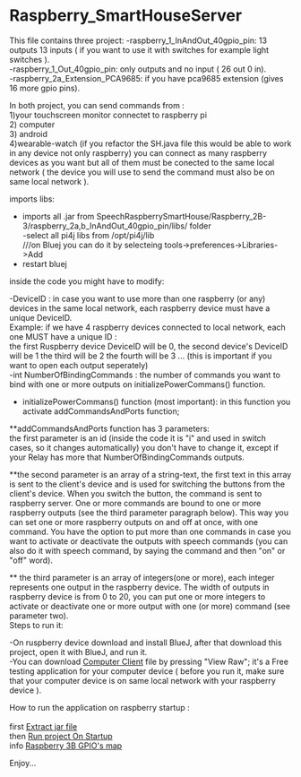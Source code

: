 # Raspberry_SmartHouseServer


This file contains three project:
-raspberry_1_InAndOut_40gpio_pin: 13 outputs 13 inputs ( if you want to use it with switches for example light switches ).<br>
-raspberry_1_Out_40gpio_pin: only outputs and no input ( 26 out 0 in).<br>
-raspberry_2a_Extension_PCA9685: if you have pca9685 extension (gives 16 more gpio pins).<br>


In both project, you can send commands from : <br>
1)your touchscreen monitor connectet to raspberry pi<br>
2) computer<br>
3) android<br>
4)wearable-watch
(if you refactor the SH.java file this would be able to work in any device not only raspberry) you can connect as many raspberry devices as you want but all of them must be conected to the same local network ( the device you will use to send the command must also be on same local network ).


imports libs:<br>

- imports all .jar from SpeechRaspberrySmartHouse/Raspberry_2B-3/raspberry_2a,b_InAndOut_40gpio_pin/libs/
 folder <br>
 -select all pi4j libs from /opt/pi4j/lib<br>
 ///on Bluej you can do it by selecteing tools->preferences->Libraries->Add<br>
- restart bluej<br>

inside the code you might have to modify:<br>


-DeviceID : in case you want to use more than one raspberry (or any) devices in the same local network, each raspberry device must have a unique DeviceID. <br>
Example: if we have 4 raspberry devices connected to local network, each one MUST have a unique ID :<br>
         the first Ruspberry device DeviceID will be 0, the second device's DeviceID will be 1
         the third will be 2 the fourth will be 3 ...    (this is important if you want to open each output seperately)<br>
-int NumberOfBindingCommands : the number of commands you want to bind with one or more outputs on initializePowerCommans() function.
- initializePowerCommans() function (most important): in this function you activate addCommandsAndPorts function;<br>

**addCommandsAndPorts function has 3 parameters: <br>
the first parameter is an id (inside the code it is "i" and used in switch cases, so it changes automatically) you don't have to change it, except if your Relay has more that NumberOfBindingCommands outputs.<br>

**the second parameter is an array of a string-text, the first text in this array is sent to the client's device and is used for switching the buttons from the client's device. When you switch the button, the command is sent to raspberry server. One or more commands are bound to one or more raspberry outputs (see the third parameter paragraph below). This way you can set one or more raspberry outputs on and off at once, with one command. You have the option to put more than one commands in case you want to activate or deactivate the outputs with speech commands (you can also do it with speech command, by saying the command and then "on" or "off" word).<br>

** the third parameter is an array of integers(one  or more), each integer represents one output in the raspberry device. The width of outputs in raspberry device is from 0 to 20, you can put one or more integers to activate or deactivate one or more output with one (or more) command (see parameter two).
<br>
Steps to run it:<br>

-On ruspberry device download and install BlueJ, after that download this project, open it with BlueJ, and run it.<br>
-You can download [Computer Client](https://github.com/tsoglani/Java_SmartHouseClient/blob/master/SmartHouseClient/dist/SmartHouseClient.jar) file by pressing "View Raw"; it's a Free testing application for your computer device ( before you run it, make sure that your computer device is on same local network with your raspberry device ).
<br>

How to run the application on raspberry startup :<br>
<br>
first [Extract jar file](https://github.com/tsoglani/SpeechRaspberrySmartHouse/blob/master/Raspberry_1_Version/extract%20jar%20file)  </br>
then [Run project On Startup](https://github.com/tsoglani/SpeechRaspberrySmartHouse/blob/master/Raspberry_1_Version/RunOnStartup.txt)
<br>
info [Raspberry 3B GPIO's map ](https://github.com/tsoglani/SpeechRaspberrySmartHouse/blob/master/Raspberry_2B-3/20160925_212252.jpg)<br>


Enjoy...

